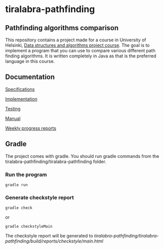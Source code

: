 # tiralabra-pathfinding

## Pathfinding algorithms comparison

This repository contains a project made for a course in University of Helsinki, [Data structures and algorithms project course](https://tiralabra.github.io/2021_p4/en/). The goal is to implement a program that you can use to compare various different path finding algorithms. It is written completely in Java as that is the preferred language in this course.

## Documentation
[Specifications](https://github.com/Elhefes/tiralabra-pathfinding/blob/main/documentation/specifications.md)

[Implementation](https://github.com/Elhefes/tiralabra-pathfinding/blob/main/documentation/implementation.md)

[Testing](https://github.com/Elhefes/tiralabra-pathfinding/blob/main/documentation/testing.md)

[Manual](https://github.com/Elhefes/tiralabra-pathfinding/blob/main/documentation/user_manual.md)

[Weekly progress reports](https://github.com/Elhefes/tiralabra-pathfinding/blob/main/documentation/week_report.md)

## Gradle
The project comes with gradle. You should run gradle commands from the tiralabra-pathfinding/tiralabra-pathfinding folder.

### Run the program
```
gradle run
```

### Generate checkstyle report
```
gradle check
```
or 
```
gradle checkstyleMain
```
The checkstyle report will be generated to *tiralabra-pathfinding/tiralabra-pathfinding/build/reports/checkstyle/main.html*
